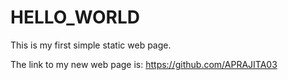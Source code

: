 # HELLO_WORLD
This is my first simple static web page.

The link to my new web page is:
https://github.com/APRAJITA03 
